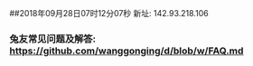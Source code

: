 ##2018年09月28日07时12分07秒 新址: 142.93.218.106
### 兔友常见问题及解答: https://github.com/wanggonging/d/blob/w/FAQ.md
